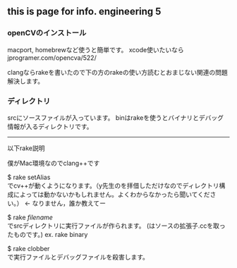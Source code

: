 ## this is page for info. engineering 5

### openCVのインストール
macport, homebrewなど使うと簡単です。
xcode使いたいなら
jprogramer.com/opencva/522/

clangならrakeを書いたので下の方のrakeの使い方読むとおまじない関連の問題解決します。

### ディレクトリ
srcにソースファイルが入っています。
binはrakeを使うとバイナリとデバッグ情報が入るディレクトリです。

----------------
以下rake説明

僕がMac環境なのでclang++です

$ rake setAlias  
でcv++が動くようになります。（y先生のを拝借しただけなのでディレクトリ構成によっては動かないかもしれません。よくわからなかったら聞いてください。） <- なりません，誰か教えてー

$ rake *filename*  
でsrcディレクトリに実行ファイルが作られます。
(<name>はソースの拡張子.ccを取ったものです。)
ex. rake binary

$ rake clobber  
で実行ファイルとデバッグファイルを殺害します。